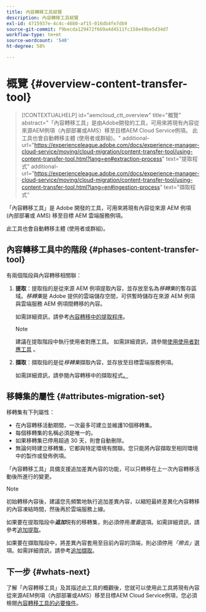 ```yaml
---
title: 內容轉移工具綜覽
description: 內容轉移工具綜覽
exl-id: 4715937e-4c4c-4680-af15-016db4fe7db9
source-git-commit: f9becda129472f669a4d4511fc158e49be5d34d7
workflow-type: tm+mt
source-wordcount: '540'
ht-degree: 58%

---
```


# 概覽 {#overview-content-transfer-tool}

>[!CONTEXTUALHELP]
>id="aemcloud_ctt_overview"
>title="概覽"
>abstract="「內容轉移工具」是由Adobe開發的工具，可用來將現有內容從來源AEM例項（內部部署或AMS）移至目標AEM Cloud Service例項。 此工具也會自動轉移主體 (使用者或群組)。"
>additional-url="https://experienceleague.adobe.com/docs/experience-manager-cloud-service/moving/cloud-migration/content-transfer-tool/using-content-transfer-tool.html?lang=en#extraction-process" text="提取程式"
>additional-url="https://experienceleague.adobe.com/docs/experience-manager-cloud-service/moving/cloud-migration/content-transfer-tool/using-content-transfer-tool.html?lang=en#ingestion-process" text="擷取程式"

「內容轉移工具」是 Adobe 開發的工具，可用來將現有內容從來源 AEM 例項 (內部部署或 AMS) 移至目標 AEM 雲端服務例項。

此工具也會自動轉移主體 (使用者或群組)。

## 內容轉移工具中的階段 {#phases-content-transfer-tool}

有兩個階段與內容轉移相關聯：

1. **提取**：提取指的是從來源 AEM 例項提取內容，並存放至名為&#x200B;*移轉集*&#x200B;的暫存區域。*移轉集*&#x200B;是 Adobe 提供的雲端儲存空間，可供暫時儲存在來源 AEM 例項與雲端服務 AEM 例項間轉移的內容。

   如需詳細資訊，請參考[內容轉移中的提取程序](https://experienceleague.adobe.com/docs/experience-manager-cloud-service/moving/cloud-migration/content-transfer-tool/extracting-content.html)。

   >[!NOTE]
   > 建議在提取階段中執行使用者對應工具。 如需詳細資訊，請參閱[使用使用者對應工具](https://experienceleague.adobe.com/docs/experience-manager-cloud-service/moving/cloud-migration/content-transfer-tool/user-mapping-tool/using-user-mapping-tool.html) 。

1. **擷取**：擷取指的是從&#x200B;*移轉集*&#x200B;擷取內容，並存放至目標雲端服務例項。

   如需詳細資訊，請參閱內容轉移中的擷取程式[。](https://experienceleague.adobe.com/docs/experience-manager-cloud-service/moving/cloud-migration/content-transfer-tool/ingesting-content.html)

## 移轉集的屬性 {#attributes-migration-set}

移轉集有下列屬性：

* 在內容轉移活動期間，一次最多可建立並維護10個移轉集。
* 每個移轉集的名稱必須是唯一的。
* 如果移轉集已停用超過 30 天，則會自動刪除。
* 無論何時建立移轉集，它都與特定環境有關聯。您只能將內容擷取至相同環境中的製作或發佈例項。


「內容轉移工具」具備支援追加差異內容的功能，可以只轉移在上一次內容轉移活動後所進行的變更。

>[!NOTE]
>初始轉移內容後，建議您先頻繁地執行追加差異內容，以縮短最終差異化內容轉移的內容凍結時間，然後再於雲端服務上線。

如果要在提取階段中&#x200B;***追加***&#x200B;現有的移轉集，則必須停用&#x200B;*覆蓋*&#x200B;選項。如需詳細資訊，請參考[追加提取](https://experienceleague.adobe.com/docs/experience-manager-cloud-service/moving/cloud-migration/content-transfer-tool/extracting-content.html?lang=en#top-up-extraction-process)。

如果要在擷取階段中，將差異內容套用至目前內容的頂端，則必須停用&#x200B;*「擦去」*&#x200B;選項。如需詳細資訊，請參考[追加擷取](https://experienceleague.adobe.com/docs/experience-manager-cloud-service/moving/cloud-migration/content-transfer-tool/ingesting-content.html?lang=en#top-up-ingestion-process)。

## 下一步 {#whats-next}

了解「內容轉移工具」及其描述此工具的概觀後，您就可以使用此工具將現有內容從來源AEM例項（內部部署或AMS）移至目標AEM Cloud Service例項，您必須檢閱[內容轉移工具的必要條件](https://experienceleague.adobe.com/docs/experience-manager-cloud-service/moving/cloud-migration/content-transfer-tool/prerequisites-content-transfer-tool.html?lang=en)。

